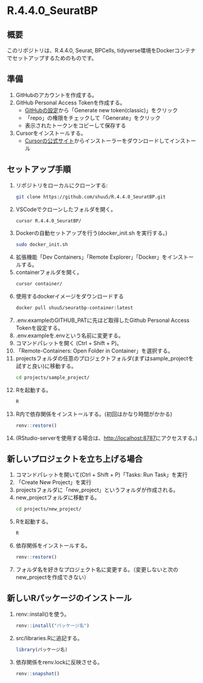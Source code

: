 # R.4.4.0_SeuratBP

## 概要
このリポジトリは、R.4.4.0, Seurat, BPCells, tidyverse環境をDockerコンテナでセットアップするためのものです。

## 準備
1. GitHubのアカウントを作成する。
2. GitHub Personal Access Tokenを作成する。
    - [GitHubの設定](https://github.com/settings/tokens)から「Generate new token(classic)」をクリック
    - 「repo」の権限をチェックして「Generate」をクリック
    - 表示されたトークンをコピーして保存する
3. Cursorをインストールする。
    - [Cursorの公式サイト](https://cursor.sh/)からインストーラーをダウンロードしてインストール


## セットアップ手順

1. リポジトリをローカルにクローンする:
    ```bash
    git clone https://github.com/shuu5/R.4.4.0_SeuratBP.git
    ```
2. VSCodeでクローンしたフォルダを開く。
    ```bash
    cursor R.4.4.0_SeuratBP/
    ```
3. Dockerの自動セットアップを行う(docker_init.sh を実行する。)
    ```bash
    sudo docker_init.sh
    ```
4. 拡張機能「Dev Containers」「Remote Explorer」「Docker」をインストールする。
5. containerフォルダを開く。
    ```bash
    cursor container/
    ```
6. 使用するdockerイメージをダウンロードする
    ```bash
    docker pull shuu5/seuratbp-container:latest
    ```
7. .env.exampleのGITHUB_PATに先ほど取得したGithub Personal Access Tokenを設定する。
8. .env.exampleを.envという名前に変更する。
9. コマンドパレットを開く (Ctrl + Shift + P)。
10. 「Remote-Containers: Open Folder in Container」を選択する。
11. projectsフォルダの任意のプロジェクトフォルダ(まずはsample_projectを試すと良い)に移動する。
    ```bash
    cd projects/sample_project/
    ```
12. Rを起動する。
    ```bash
    R
    ```
13. R内で依存関係をインストールする。(初回はかなり時間がかかる)
    ```R
    renv::restore()
    ```
14. (RStudio-serverを使用する場合は、[http://localhost:8787](http://localhost:8787)にアクセスする。)

## 新しいプロジェクトを立ち上げる場合

1. コマンドパレットを開いて(Ctrl + Shift + P)「Tasks: Run Task」を実行
2. 「Create New Project」を実行
3. projectsフォルダに「new_project」というフォルダが作成される。
4. new_projectフォルダに移動する。
    ```bash
    cd projects/new_project/
    ```
5. Rを起動する。
    ```bash
    R
    ```
6. 依存関係をインストールする。
    ```R
    renv::restore()
    ```
7. フォルダ名を好きなプロジェクト名に変更する。（変更しないと次のnew_projectを作成できない）

## 新しいRパッケージのインストール

1. renv::install()を使う。
    ```R
    renv::install("パッケージ名")
    ```
2. src/libraries.Rに追記する。
    ```R
    library(パッケージ名)
    ```
3. 依存関係をrenv.lockに反映させる。
    ```R
    renv::snapshot()
    ```